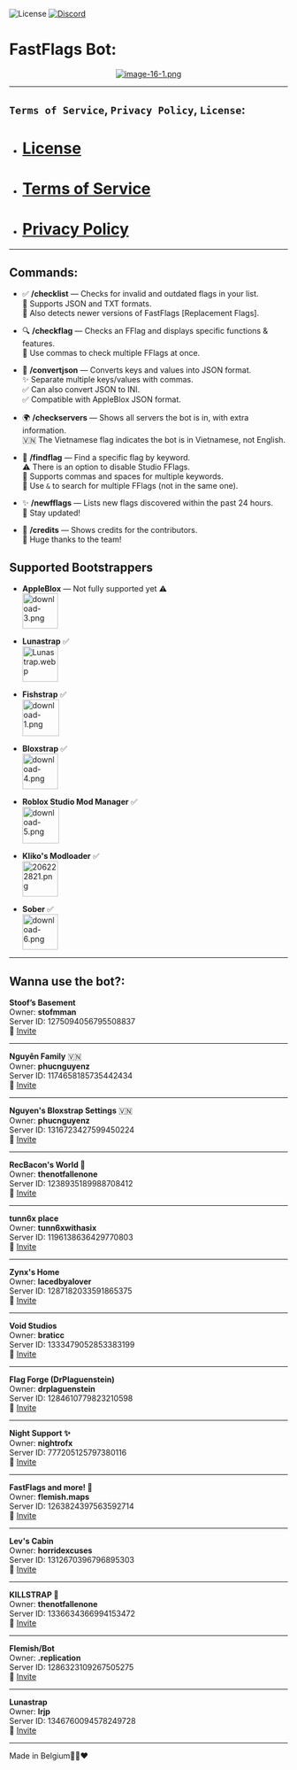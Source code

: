 ![License](https://img.shields.io/badge/License-ARR-blue?style=plastic&labelColor=white) [![Discord](https://img.shields.io/discord/1286323109267505275?style=plastic&logo=discord&label=Discord&labelColor=white&color=blue)](https://discord.gg/xF2u8hvPA5)

# FastFlags Bot:

<p align="center">
  <a href="https://postimg.cc/LhP8Qmfj">
    <img src="https://i.postimg.cc/8kKf55zX/image-16-1.png" alt="image-16-1.png">
  </a>
</p>

---

## `Terms of Service`, `Privacy Policy`, `License`:

- # [License](https://github.com/Fast-Flags/FastFlags/blob/main/License)
- # [Terms of Service](https://github.com/Fast-Flags/Terms-of-Service/blob/main/TERMS_OF_SERVICE.md)
- # [Privacy Policy](https://github.com/Fast-Flags/FastFlags/blob/main/PRIVACY_POLICY.md)

---

## Commands:

- ✅ **/checklist** — Checks for invalid and outdated flags in your list.  
  📄 Supports JSON and TXT formats.  
  🔄 Also detects newer versions of FastFlags [Replacement Flags].

- 🔍 **/checkflag** — Checks an FFlag and displays specific functions & features.  
  📝 Use commas to check multiple FFlags at once.

- 🔄 **/convertjson** — Converts keys and values into JSON format.  
  ✨ Separate multiple keys/values with commas.  
  ✅ Can also convert JSON to INI.  
  ✅ Compatible with AppleBlox JSON format.

- 🌍 **/checkservers** — Shows all servers the bot is in, with extra information.  
  🇻🇳 The Vietnamese flag indicates the bot is in Vietnamese, not English.

- 🔎 **/findflag** — Find a specific flag by keyword.  
  ⚠️ There is an option to disable Studio FFlags.  
  🔢 Supports commas and spaces for multiple keywords.  
  🔗 Use `&` to search for multiple FFlags (not in the same one).

- ✨ **/newfflags** — Lists new flags discovered within the past 24 hours.  
  🔔 Stay updated!

- 👏 **/credits** — Shows credits for the contributors.  
  🙌 Huge thanks to the team!

## Supported Bootstrappers

- **AppleBlox** — Not fully supported yet ⚠️  
  <a href="https://postimg.cc/YGRhrHNd">
    <img src="https://i.postimg.cc/C5TD4MRp/download-3.png" alt="download-3.png" width="64" height="64">
  </a>

- **Lunastrap** ✅  
  <a href="https://postimg.cc/F7D5D6Pj">
    <img src="https://i.postimg.cc/cLNx4yw5/Lunastrap.webp" alt="Lunastrap.webp" width="64" height="64">
  </a>

- **Fishstrap** ✅  
  <a href="https://postimg.cc/62dFRb24">
    <img src="https://i.postimg.cc/xC7QwW95/download-1.png" alt="download-1.png" width="66" height="66">
  </a>

- **Bloxstrap** ✅  
  <a href="https://postimg.cc/jwVGDY5r">
    <img src="https://i.postimg.cc/wv3Hb6Y3/download-4.png" alt="download-4.png" width="64" height="64">
  </a>

- **Roblox Studio Mod Manager** ✅  
  <a href="https://postimg.cc/SnR05G5H">
    <img src="https://i.postimg.cc/pLY2mGBV/download-5.png" alt="download-5.png" width="66" height="66">
  </a>

- **Kliko's Modloader** ✅  
  <a href="https://postimg.cc/3WjHDNmf">
    <img src="https://i.postimg.cc/zD6D6RBN/206222821.png" alt="206222821.png" width="64" height="64">
  </a>

- **Sober** ✅  
  <a href="https://postimg.cc/ppYXxksT">
    <img src="https://i.postimg.cc/28gqQKv4/download-6.png" alt="download-6.png" width="64" height="64">
  </a>
  
---

## Wanna use the bot?:


**__Stoof’s Basement__**  
Owner: **stofmman**  
Server ID: 1275094056795508837  
🔗 [Invite](https://discord.gg/ZgbH3cPCgF)

---

**__Nguyên Family__** 🇻🇳  
Owner: **phucnguyenz**  
Server ID: 1174658185735442434  
🔗 [Invite](https://discord.gg/9FzFAGvK5S)

---

**__Nguyen's Bloxstrap Settings__** 🇻🇳  
Owner: **phucnguyenz**  
Server ID: 1316723427599450224  
🔗 [Invite](https://discord.gg/NsfDXYzEaA)

---

**__RecBacon's World 💫__**  
Owner: **thenotfallenone**  
Server ID: 1238935189988708412  
🔗 [Invite](https://discord.gg/yjBKBAdPFP)

---

**__tunn6x place__**  
Owner: **tunn6xwithasix**  
Server ID: 1196138636429770803  
🔗 [Invite](https://discord.gg/PCaQQk3rER)

---

**__Zynx's Home__**  
Owner: **lacedbyalover**  
Server ID: 1287182033591865375  
🔗 [Invite](https://discord.gg/wq7treQjWM)

---

**__Void Studios__**  
Owner: **braticc**  
Server ID: 1333479052853383199  
🔗 [Invite](https://discord.gg/vp9KdYEmNG)

---

**__Flag Forge (DrPlaguenstein)__**  
Owner: **drplaguenstein**  
Server ID: 1284610779823210598  
🔗 [Invite](https://discord.gg/nC8wYbJKE6)

---

**__Night Support ✨__**  
Owner: **nightrofx**  
Server ID: 777205125797380116  
🔗 [Invite](https://discord.gg/pn6qKcGSTM)

---

**__FastFlags and more! 🔮__**  
Owner: **flemish.maps**  
Server ID: 1263824397563592714  
🔗 [Invite](https://discord.gg/XWz7BEuXG2)

---

**__Lev's Cabin__**  
Owner: **horridexcuses**  
Server ID: 1312670396796895303  
🔗 [Invite](https://discord.gg/f2GR3cJpct)

---

**__KILLSTRAP 🔪__**  
Owner: **thenotfallenone**  
Server ID: 1336634366994153472  
🔗 [Invite](https://discord.gg/e9gsu6YPxP)

---

**__Flemish/Bot__**  
Owner: **.replication**  
Server ID: 1286323109267505275  
🔗 [Invite](https://discord.gg/xF2u8hvPA5)

---

**__Lunastrap__**  
Owner: **lrjp**  
Server ID: 1346760094578249728  
🔗 [Invite](https://discord.gg/gmAKzgyNgg)

---

Made in Belgium🖤💛❤️
